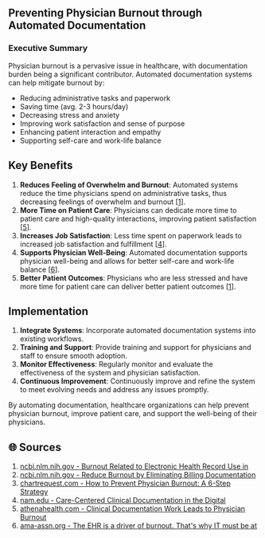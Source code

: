 
## Preventing Physician Burnout through Automated Documentation
### Executive Summary
Physician burnout is a pervasive issue in healthcare, with documentation burden being a significant contributor. Automated documentation systems can help mitigate burnout by:
- Reducing administrative tasks and paperwork
- Saving time (avg. 2-3 hours/day)
- Decreasing stress and anxiety
- Improving work satisfaction and sense of purpose
- Enhancing patient interaction and empathy
- Supporting self-care and work-life balance

## Key Benefits
1. **Reduces Feeling of Overwhelm and Burnout**: Automated systems reduce the time physicians spend on administrative tasks, thus decreasing feelings of overwhelm and burnout [[1](https://www.ncbi.nlm.nih.gov/pmc/articles/PMC10134123/)].
2. **More Time on Patient Care**: Physicians can dedicate more time to patient care and high-quality interactions, improving patient satisfaction [[5](https://www.athenahealth.com/knowledge-hub/clinical-trends/medical-documentation-physician-burnout)].
3. **Increases Job Satisfaction**: Less time spent on paperwork leads to increased job satisfaction and fulfillment [[4](https://nam.edu/care-centered-clinical-documentation-digital-environment-solutions-alleviate-burnout/)].
4. **Supports Physician Well-Being**: Automated documentation supports physician well-being and allows for better self-care and work-life balance [[6](https://www.ama-assn.org/practice-management/physician-health/ehr-driver-burnout-s-why-it-must-be-table)].
5. **Better Patient Outcomes**: Physicians who are less stressed and have more time for patient care can deliver better patient outcomes [[1](https://www.ncbi.nlm.nih.gov/pmc/articles/PMC10134123/)].

## Implementation
1. **Integrate Systems**: Incorporate automated documentation systems into existing workflows.
2. **Training and Support**: Provide training and support for physicians and staff to ensure smooth adoption.
3. **Monitor Effectiveness**: Regularly monitor and evaluate the effectiveness of the system and physician satisfaction.
4. **Continuous Improvement**: Continuously improve and refine the system to meet evolving needs and address any issues promptly.

By automating documentation, healthcare organizations can help prevent physician burnout, improve patient care, and support the well-being of their physicians.

## 🌐 Sources
1. [ncbi.nlm.nih.gov - Burnout Related to Electronic Health Record Use in](https://www.ncbi.nlm.nih.gov/pmc/articles/PMC10134123/)
2. [ncbi.nlm.nih.gov - Reduce Burnout by Eliminating Billing Documentation](https://www.ncbi.nlm.nih.gov/pmc/articles/PMC7857966/)
3. [chartrequest.com - How to Prevent Physician Burnout: A 6-Step Strategy](https://chartrequest.com/6-step-strategy-prevent-physician-burnout/)
4. [nam.edu - Care-Centered Clinical Documentation in the Digital](https://nam.edu/care-centered-clinical-documentation-digital-environment-solutions-alleviate-burnout/)
5. [athenahealth.com - Clinical Documentation Work Leads to Physician Burnout](https://www.athenahealth.com/knowledge-hub/clinical-trends/medical-documentation-physician-burnout)
6. [ama-assn.org - The EHR is a driver of burnout. That's why IT must be at](https://www.ama-assn.org/practice-management/physician-health/ehr-driver-burnout-s-why-it-must-be-table)
